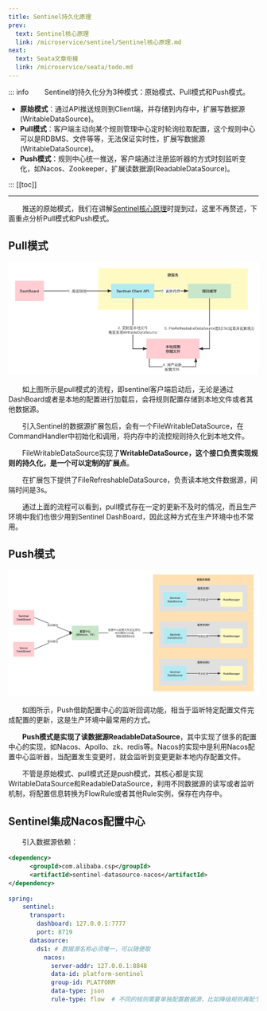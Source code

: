 ```yaml
---
title: Sentinel持久化原理
prev:
  text: Sentinel核心原理
  link: /microservice/sentinel/Sentinel核心原理.md
next:
  text: Seata文章衔接
  link: /microservice/seata/todo.md
---
```

::: info
&#8195;&#8195;Sentinel的持久化分为3种模式：原始模式、Pull模式和Push模式。
- **原始模式**：通过API推送规则到Client端，并存储到内存中，扩展写数据源(WritableDataSource)。
- **Pull模式**：客户端主动向某个规则管理中心定时轮询拉取配置，这个规则中心可以是RDBMS、文件等等，无法保证实时性，扩展写数据源(WritableDataSource)。
- **Push模式**：规则中心统一推送，客户端通过注册监听器的方式时刻监听变化，如Nacos、Zookeeper，扩展读数据源(ReadableDataSource)。

:::
[[toc]]
***
&#8195;&#8195;推送的原始模式，我们在讲解[Sentinel核心原理](Sentinel核心原理.md)时提到过，这里不再赘述，下面重点分析Pull模式和Push模式。

## Pull模式

![pull模式](/images/microservice/sentinel/pull模式.png)

&#8195;&#8195;如上图所示是pull模式的流程，即sentinel客户端启动后，无论是通过DashBoard或者是本地的配置进行加载后，会将规则配置存储到本地文件或者其他数据源。

&#8195;&#8195;引入Sentinel的数据源扩展包后，会有一个FileWritableDataSource，在CommandHandler中初始化和调用，将内存中的流控规则持久化到本地文件。

&#8195;&#8195;FileWritableDataSource实现了**WritableDataSource，这个接口负责实现规则的持久化，是一个可以定制的扩展点**。

&#8195;&#8195;在扩展包下提供了FileRefreshableDataSource，负责读本地文件数据源，间隔时间是3s。

&#8195;&#8195;通过上面的流程可以看到，pull模式存在一定的更新不及时的情况，而且生产环境中我们也很少用到Sentinel DashBoard，因此这种方式在生产环境中也不常用。

## Push模式

![Push模式](/images/microservice/sentinel/Push模式.png)

&#8195;&#8195;如图所示，Push借助配置中心的监听回调功能，相当于监听特定配置文件完成配置的更新，这是生产环境中最常用的方式。


&#8195;&#8195;**Push模式是实现了读数据源ReadableDataSource**，其中实现了很多的配置中心的实现，如Nacos、Apollo、zk、redis等。Nacos的实现中是利用Nacos配置中心监听器，当配置发生变更时，就会监听到变更更新本地内存配置文件。

&#8195;&#8195;不管是原始模式、pull模式还是push模式，其核心都是实现WritableDataSource和ReadableDataSource，利用不同数据源的读写或者监听机制，将配置信息转换为FlowRule或者其他Rule实例，保存在内存中。

## Sentinel集成Nacos配置中心
&#8195;&#8195;引入数据源依赖：
```xml
<dependency>
      <groupId>com.alibaba.csp</groupId>
      <artifactId>sentinel-datasource-nacos</artifactId>
</dependency>
```

```yml
spring:
    sentinel:
      transport:
        dashboard: 127.0.0.1:7777
        port: 8719
      datasource:
        ds1: # 数据源名称必须唯一，可以随便取
          nacos:
            server-addr: 127.0.0.1:8848
            data-id: platform-sentinel
            group-id: PLATFORM
            data-type: json
            rule-type: flow  # 不同的规则需要单独配置数据源，比如降级规则再配个ds2，指定规则类型为降级规则即可
```